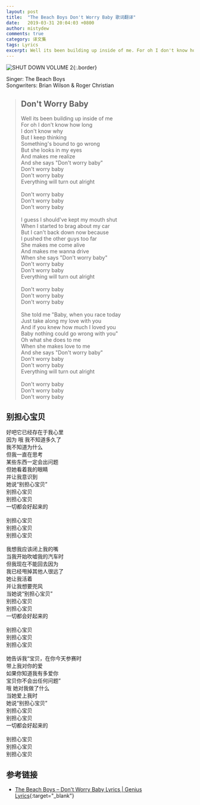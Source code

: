 ```yaml
---
layout: post
title:  "The Beach Boys Don't Worry Baby 歌词翻译"
date:   2019-03-31 20:04:03 +0800
author: mistydew
comments: true
category: 译文集
tags: Lyrics
excerpt: Well its been building up inside of me. For oh I don't know how long. I don't know why. But I keep thinking. Something's bound to go wrong.
---
```

![SHUT DOWN VOLUME 2](https://is1-ssl.mzstatic.com/image/thumb/Music128/v4/77/a5/89/77a589d0-282a-da0d-089e-a5a376b2ec49/source/600x600bb.jpg){:.border}

Singer: The Beach Boys<br>
Songwriters: Brian Wilson & Roger Christian

<blockquote class="lyric-original">
  <h2>Don't Worry Baby</h2>
  <p>
    Well its been building up inside of me<br>
    For oh I don't know how long<br>
    I don't know why<br>
    But I keep thinking<br>
    Something's bound to go wrong<br>
    But she looks in my eyes<br>
    And makes me realize<br>
    And she says "Don't worry baby"<br>
    Don't worry baby<br>
    Don't worry baby<br>
    Everything will turn out alright<br>
    <br>
    Don't worry baby<br>
    Don't worry baby<br>
    Don't worry baby<br>
    <br>
    I guess I should've kept my mouth shut<br>
    When I started to brag about my car<br>
    But I can't back down now because<br>
    I pushed the other guys too far<br>
    She makes me come alive<br>
    And makes me wanna drive<br>
    When she says "Don't worry baby"<br>
    Don't worry baby<br>
    Don't worry baby<br>
    Everything will turn out alright<br>
    <br>
    Don't worry baby<br>
    Don't worry baby<br>
    Don't worry baby<br>
    <br>
    She told me "Baby, when you race today<br>
    Just take along my love with you<br>
    And if you knew how much I loved you<br>
    Baby nothing could go wrong with you"<br>
    Oh what she does to me<br>
    When she makes love to me<br>
    And she says "Don't worry baby"<br>
    Don't worry baby<br>
    Don't worry baby<br>
    Everything will turn out alright<br>
    <br>
    Don't worry baby<br>
    Don't worry baby<br>
    Don't worry baby
  </p>
</blockquote>

<div class="lyric-translation">
  <h2>别担心宝贝</h2>
  <p>
    好吧它已经存在于我心里<br>
    因为 哦 我不知道多久了<br>
    我不知道为什么<br>
    但我一直在思考<br>
    某些东西一定会出问题<br>
    但她看着我的眼睛<br>
    并让我意识到<br>
    她说“别担心宝贝”<br>
    别担心宝贝<br>
    别担心宝贝<br>
    一切都会好起来的<br>
    <br>
    别担心宝贝<br>
    别担心宝贝<br>
    别担心宝贝<br>
    <br>
    我想我应该闭上我的嘴<br>
    当我开始吹嘘我的汽车时<br>
    但我现在不能回去因为<br>
    我已经甩掉其他人很远了<br>
    她让我活着<br>
    并让我想要兜风<br>
    当她说“别担心宝贝”<br>
    别担心宝贝<br>
    别担心宝贝<br>
    一切都会好起来的<br>
    <br>
    别担心宝贝<br>
    别担心宝贝<br>
    别担心宝贝<br>
    <br>
    她告诉我“宝贝，在你今天参赛时<br>
    带上我对你的爱<br>
    如果你知道我有多爱你<br>
    宝贝你不会出任何问题”<br>
    哦 她对我做了什么<br>
    当她爱上我时<br>
    她说“别担心宝贝”<br>
    别担心宝贝<br>
    别担心宝贝<br>
    一切都会好起来的<br>
    <br>
    别担心宝贝<br>
    别担心宝贝<br>
    别担心宝贝
  </p>
</div>

## 参考链接

* [The Beach Boys – Don't Worry Baby Lyrics \| Genius Lyrics](https://genius.com/The-beach-boys-dont-worry-baby-lyrics){:target="_blank"}
